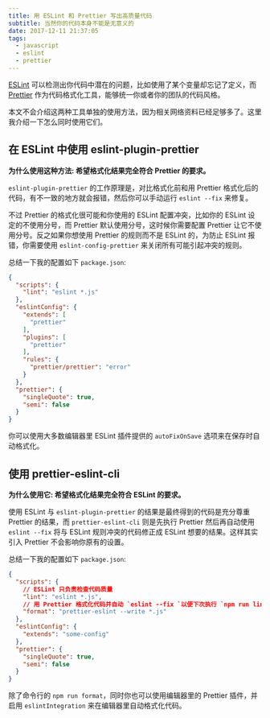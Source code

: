 ```yaml
---
title: 用 ESLint 和 Prettier 写出高质量代码
subtitle: 当然你的代码本身不能是无意义的
date: 2017-12-11 21:37:05
tags:
  - javascript
  - eslint
  - prettier
---
```


[ESLint](https://github.com/eslint/eslint) 可以检测出你代码中潜在的问题，比如使用了某个变量却忘记了定义，而 [Prettier](https://github.com/prettier/prettier) 作为代码格式化工具，能够统一你或者你的团队的代码风格。

本文不会介绍这两种工具单独的使用方法，因为相关网络资料已经足够多了。这里我介绍一下怎么同时使用它们。

## 在 ESLint 中使用 eslint-plugin-prettier

__为什么使用这种方法: 希望格式化结果完全符合 Prettier 的要求。__

`eslint-plugin-prettier` 的工作原理是，对比格式化前和用 Prettier 格式化后的代码，有不一致的地方就会报错，然后你可以手动运行 `eslint --fix` 来修复。

不过 Prettier 的格式化很可能和你使用的 ESLint 配置冲突，比如你的 ESLint 设定的不使用分号，而 Prettier 默认使用分号，这时候你需要配置 Prettier 让它不使用分号。反之如果你想使用 Prettier 的规则而不是 ESLint 的，为防止 ESLint 报错，你需要使用 `eslint-config-prettier` 来关闭所有可能引起冲突的规则。

总结一下我的配置如下 `package.json`:

```json
{
  "scripts": {
    "lint": "eslint *.js"
  },
  "eslintConfig": {
    "extends": [
      "prettier"
    ],
    "plugins": [
      "prettier"
    ],
    "rules": {
      "prettier/prettier": "error"
    }
  },
  "prettier": {
    "singleQuote": true,
    "semi": false
  }
}
```

你可以使用大多数编辑器里 ESLint 插件提供的 `autoFixOnSave` 选项来在保存时自动格式化。

## 使用 prettier-eslint-cli

__为什么使用它: 希望格式化结果完全符合 ESLint 的要求。__

使用 ESLint 与 `eslint-plugin-prettier` 的结果是最终得到的代码是充分尊重 Prettier 的结果，而 `prettier-eslint-cli` 则是先执行 Prettier 然后再自动使用 `eslint --fix` 将与 ESLint 规则冲突的代码修正成 ESLint 想要的结果。这样其实引入 Prettier 不会影响你原有的设置。

总结一下我的配置如下 `package.json`:

```json
{
  "scripts": {
    // ESLint 只负责检查代码质量
    "lint": "eslint *.js",
    // 用 Prettier 格式化代码并自动 `eslint --fix `以便下次执行 `npm run lint` 时不会报错
    "format": "prettier-eslint --write *.js"
  },
  "eslintConfig": {
    "extends": "some-config"
  },
  "prettier": {
    "singleQuote": true,
    "semi": false
  }
}
```

除了命令行的 `npm run format`，同时你也可以使用编辑器里的 Prettier 插件，并启用 `eslintIntegration` 来在编辑器里自动格式化代码。
